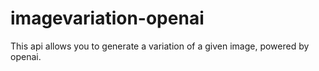 # imagevariation-openai
This api allows you to generate a variation of a given image, powered by openai.
